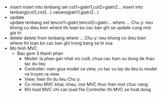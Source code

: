 - insert
	insert into tenbang set cot1=giatri1,cot2=giatri2...
	insert into tenbang(cot1,cot2...) values(giatri1,giatri2...)
- update	
	update tenbang set tencot1=giatri,tencot2=giatri... where ...
	Chu y: neu khong co dieu kien where thi toan bo cac ban ghi se update cung mot gia tri
- delete
	delete from tenbang where ...
	Chu y: neu khong co dieu kien where thi toan bo cac ban ghi trong bang se bi xoa
- Mo hinh MVC
	- Bao gom 3 thanh phan
		- Model: la phan gan nhat voi csdl, chua cac ham su dung de thao tac du lieu
		- Controller: nam giua model va view, co tac vu lay du lieu tu model va truyen ra view
		- View: hien thi du lieu
	Chu y:
		- Co nhieu MVC khac nhau, moi MVC thuc hien mot chuc nang
		- Khi load MVC chi can load file Controller thi MVC se hoat dong